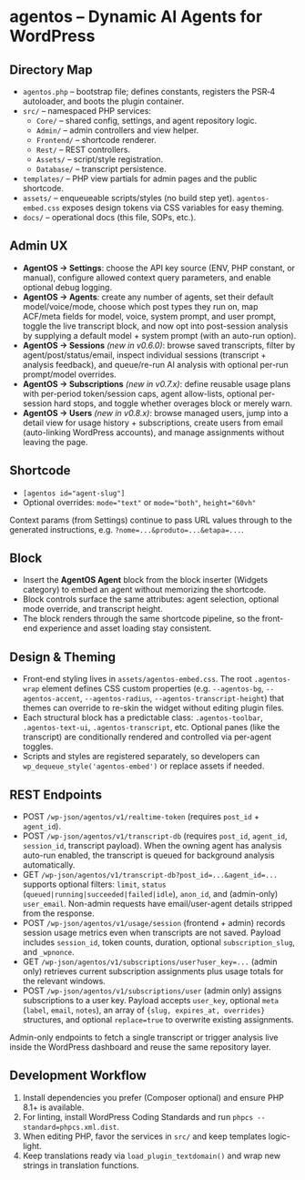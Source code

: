 # agentos – Dynamic AI Agents for WordPress

## Directory Map

- `agentos.php` – bootstrap file; defines constants, registers the PSR‑4 autoloader, and boots the plugin container.
- `src/` – namespaced PHP services:
  - `Core/` – shared config, settings, and agent repository logic.
  - `Admin/` – admin controllers and view helper.
  - `Frontend/` – shortcode renderer.
  - `Rest/` – REST controllers.
  - `Assets/` – script/style registration.
  - `Database/` – transcript persistence.
- `templates/` – PHP view partials for admin pages and the public shortcode.
- `assets/` – enqueueable scripts/styles (no build step yet). `agentos-embed.css` exposes design tokens via CSS variables for easy theming.
- `docs/` – operational docs (this file, SOPs, etc.).

## Admin UX

- **AgentOS → Settings**: choose the API key source (ENV, PHP constant, or manual), configure allowed context query parameters, and enable optional debug logging.
- **AgentOS → Agents**: create any number of agents, set their default model/voice/mode, choose which post types they run on, map ACF/meta fields for model, voice, system prompt, and user prompt, toggle the live transcript block, and now opt into post-session analysis by supplying a default model + system prompt (with an auto-run option).
- **AgentOS → Sessions** *(new in v0.6.0)*: browse saved transcripts, filter by agent/post/status/email, inspect individual sessions (transcript + analysis feedback), and queue/re-run AI analysis with optional per-run prompt/model overrides.
- **AgentOS → Subscriptions** *(new in v0.7.x)*: define reusable usage plans with per-period token/session caps, agent allow-lists, optional per-session hard stops, and toggle whether overages block or merely warn.
- **AgentOS → Users** *(new in v0.8.x)*: browse managed users, jump into a detail view for usage history + subscriptions, create users from email (auto-linking WordPress accounts), and manage assignments without leaving the page.

## Shortcode

- `[agentos id="agent-slug"]`
- Optional overrides: `mode="text"` or `mode="both"`, `height="60vh"`

Context params (from Settings) continue to pass URL values through to the generated instructions, e.g. `?nome=...&produto=...&etapa=...`.

## Block

- Insert the **AgentOS Agent** block from the block inserter (Widgets category) to embed an agent without memorizing the shortcode.
- Block controls surface the same attributes: agent selection, optional mode override, and transcript height.
- The block renders through the same shortcode pipeline, so the front-end experience and asset loading stay consistent.

## Design & Theming

- Front-end styling lives in `assets/agentos-embed.css`. The root `.agentos-wrap` element defines CSS custom properties (e.g. `--agentos-bg`, `--agentos-accent`, `--agentos-radius`, `--agentos-transcript-height`) that themes can override to re-skin the widget without editing plugin files.
- Each structural block has a predictable class: `.agentos-toolbar`, `.agentos-text-ui`, `.agentos-transcript`, etc. Optional panes (like the transcript) are conditionally rendered and controlled via per-agent toggles.
- Scripts and styles are registered separately, so developers can `wp_dequeue_style('agentos-embed')` or replace assets if needed.

## REST Endpoints

- POST `/wp-json/agentos/v1/realtime-token` (requires `post_id` + `agent_id`).
- POST `/wp-json/agentos/v1/transcript-db` (requires `post_id`, `agent_id`, `session_id`, transcript payload). When the owning agent has analysis auto-run enabled, the transcript is queued for background analysis automatically.
- GET `/wp-json/agentos/v1/transcript-db?post_id=...&agent_id=...` supports optional filters: `limit`, `status` (`queued|running|succeeded|failed|idle`), `anon_id`, and (admin-only) `user_email`. Non-admin requests have email/user-agent details stripped from the response.
- POST `/wp-json/agentos/v1/usage/session` (frontend + admin) records session usage metrics even when transcripts are not saved. Payload includes `session_id`, token counts, duration, optional `subscription_slug`, and `_wpnonce`.
- GET `/wp-json/agentos/v1/subscriptions/user?user_key=...` (admin only) retrieves current subscription assignments plus usage totals for the relevant windows.
- POST `/wp-json/agentos/v1/subscriptions/user` (admin only) assigns subscriptions to a user key. Payload accepts `user_key`, optional `meta` (`label`, `email`, `notes`), an array of `{slug, expires_at, overrides}` structures, and optional `replace=true` to overwrite existing assignments.

Admin-only endpoints to fetch a single transcript or trigger analysis live inside the WordPress dashboard and reuse the same repository layer.

## Development Workflow

1. Install dependencies you prefer (Composer optional) and ensure PHP 8.1+ is available.
2. For linting, install WordPress Coding Standards and run `phpcs --standard=phpcs.xml.dist`.
3. When editing PHP, favor the services in `src/` and keep templates logic-light.
4. Keep translations ready via `load_plugin_textdomain()` and wrap new strings in translation functions.
